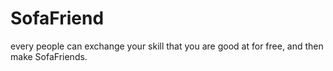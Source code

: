 # SofaFriend
every people can exchange your skill that you are good at  for free, and then make SofaFriends.  
